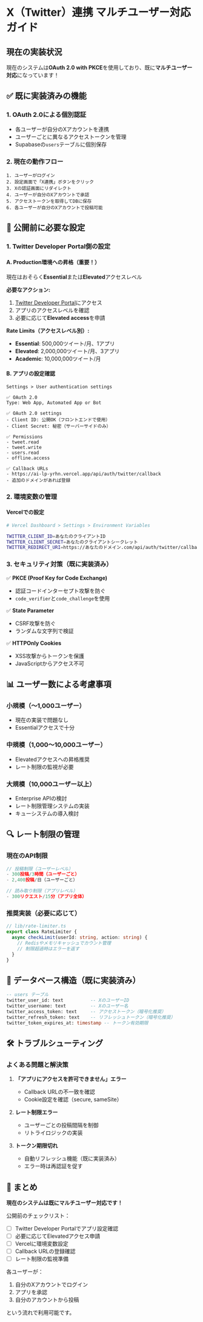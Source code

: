 # X（Twitter）連携 マルチユーザー対応ガイド

## 現在の実装状況
現在のシステムは**OAuth 2.0 with PKCE**を使用しており、既に**マルチユーザー対応**になっています！

## ✅ 既に実装済みの機能

### 1. OAuth 2.0による個別認証
- 各ユーザーが自分のXアカウントを連携
- ユーザーごとに異なるアクセストークンを管理
- Supabaseの`users`テーブルに個別保存

### 2. 現在の動作フロー
```
1. ユーザーがログイン
2. 設定画面で「X連携」ボタンをクリック
3. Xの認証画面にリダイレクト
4. ユーザーが自分のXアカウントで承認
5. アクセストークンを取得してDBに保存
6. 各ユーザーが自分のXアカウントで投稿可能
```

## 🚀 公開前に必要な設定

### 1. Twitter Developer Portal側の設定

#### A. Production環境への昇格（重要！）
現在はおそらく**Essential**または**Elevated**アクセスレベル

**必要なアクション:**
1. [Twitter Developer Portal](https://developer.twitter.com/en/portal/products)にアクセス
2. アプリのアクセスレベルを確認
3. 必要に応じて**Elevated access**を申請

**Rate Limits（アクセスレベル別）:**
- **Essential**: 500,000ツイート/月、1アプリ
- **Elevated**: 2,000,000ツイート/月、3アプリ
- **Academic**: 10,000,000ツイート/月

#### B. アプリの設定確認
```
Settings > User authentication settings

✅ OAuth 2.0
Type: Web App, Automated App or Bot

✅ OAuth 2.0 settings
- Client ID: 公開OK（フロントエンドで使用）
- Client Secret: 秘密（サーバーサイドのみ）

✅ Permissions
- tweet.read
- tweet.write  
- users.read
- offline.access

✅ Callback URLs
- https://ai-lp-yrhn.vercel.app/api/auth/twitter/callback
- 追加のドメインがあれば登録
```

### 2. 環境変数の管理

#### Vercelでの設定
```bash
# Vercel Dashboard > Settings > Environment Variables

TWITTER_CLIENT_ID=あなたのクライアントID
TWITTER_CLIENT_SECRET=あなたのクライアントシークレット
TWITTER_REDIRECT_URI=https://あなたのドメイン.com/api/auth/twitter/callback
```

### 3. セキュリティ対策（既に実装済み）

✅ **PKCE (Proof Key for Code Exchange)**
- 認証コードインターセプト攻撃を防ぐ
- `code_verifier`と`code_challenge`を使用

✅ **State Parameter**
- CSRF攻撃を防ぐ
- ランダムな文字列で検証

✅ **HTTPOnly Cookies**
- XSS攻撃からトークンを保護
- JavaScriptからアクセス不可

## 📊 ユーザー数による考慮事項

### 小規模（〜1,000ユーザー）
- 現在の実装で問題なし
- Essentialアクセスで十分

### 中規模（1,000〜10,000ユーザー）
- Elevatedアクセスへの昇格推奨
- レート制限の監視が必要

### 大規模（10,000ユーザー以上）
- Enterprise APIの検討
- レート制限管理システムの実装
- キューシステムの導入検討

## 🔍 レート制限の管理

### 現在のAPI制限
```typescript
// 投稿制限（ユーザーレベル）
- 300投稿/3時間（ユーザーごと）
- 2,400投稿/日（ユーザーごと）

// 読み取り制限（アプリレベル）
- 300リクエスト/15分（アプリ全体）
```

### 推奨実装（必要に応じて）
```typescript
// lib/rate-limiter.ts
export class RateLimiter {
  async checkLimit(userId: string, action: string) {
    // Redisやメモリキャッシュでカウント管理
    // 制限超過時はエラーを返す
  }
}
```

## 💾 データベース構造（既に実装済み）

```sql
-- users テーブル
twitter_user_id: text          -- XのユーザーID
twitter_username: text         -- Xのユーザー名
twitter_access_token: text     -- アクセストークン（暗号化推奨）
twitter_refresh_token: text    -- リフレッシュトークン（暗号化推奨）
twitter_token_expires_at: timestamp -- トークン有効期限
```

## 🛠️ トラブルシューティング

### よくある問題と解決策

1. **「アプリにアクセスを許可できません」エラー**
   - Callback URLの不一致を確認
   - Cookie設定を確認（secure, sameSite）

2. **レート制限エラー**
   - ユーザーごとの投稿間隔を制御
   - リトライロジックの実装

3. **トークン期限切れ**
   - 自動リフレッシュ機能（既に実装済み）
   - エラー時は再認証を促す

## 📝 まとめ

**現在のシステムは既にマルチユーザー対応です！**

公開前のチェックリスト：
- [ ] Twitter Developer Portalでアプリ設定確認
- [ ] 必要に応じてElevatedアクセス申請
- [ ] Vercelに環境変数設定
- [ ] Callback URLの登録確認
- [ ] レート制限の監視準備

各ユーザーが：
1. 自分のXアカウントでログイン
2. アプリを承認
3. 自分のアカウントから投稿

という流れで利用可能です。